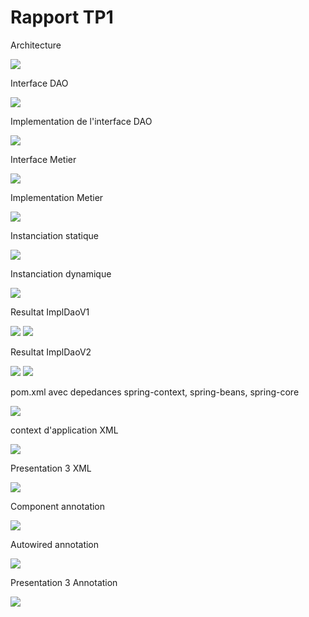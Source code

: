 <h1>Rapport TP1</h1>

<p>Architecture</p>
<img src="images/ar.png">

<p>Interface DAO</p>
<img src = "images/InterfaceDAO.png">

<p>Implementation de l'interface DAO</p>
<img src = "images/ImplDAO.png">

<p>Interface Metier</p>
<img src="images/InterfaceMetier.png">

<p>Implementation Metier</p>
<img src="images/ImplMetier.png">

<p>Instanciation statique</p>
<img src="images/InstanciationStatique.png">

<p>Instanciation dynamique</p>
<img src="images/InstanciationDynamique.png">

<p>Resultat ImplDaoV1</p>
<img src="images/ConfigV1.png">
<img src="images/ImplDaoV1BD.png">

<p>Resultat ImplDaoV2</p>
<img src="images/ConfigV2.png">
<img src="images/ImplDaoV2WS.png">

<p>pom.xml avec depedances spring-context, spring-beans, spring-core</p>
<img src="images/pomxml.png">

<p>context d'application XML </p>
<img src="images/appContext.png">

<p>Presentation 3 XML </p>
<img src="images/Presentation3XML.png">

<p>Component annotation</p>
<img src="images/Component.png">

<p>Autowired annotation</p>
<img src="images/Autowired.png">

<p>Presentation 3 Annotation </p>
<img src="images/Annotation.png">












